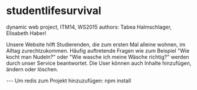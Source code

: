 # studentlifesurvival
dynamic web project, ITM14, WS2015
authors: Tabea Halmschlager, Elisabeth Haberl

Unsere Website hilft Studierenden, die zum ersten Mal alleine wohnen,
im Alltag zurechtzukommen. Häufig auftretende Fragen wie zum Beispiel 
"Wie kocht man Nudeln?" oder "Wie wasche ich meine Wäsche richtig?" 
werden durch unser Service beantwortet. 
Die User können auch Inhalte hinzufügen, ändern oder löschen.

--- Um redis zum Projekt hinzuzufügen: npm install
